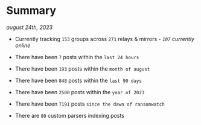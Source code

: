 
# Summary
_august 24th, 2023_

- Currently tracking `153` groups across `271` relays & mirrors - _`107` currently online_

- There have been `7` posts within the `last 24 hours`

- There have been `193` posts within the `month of august`

- There have been `848` posts within the `last 90 days`

- There have been `2500` posts within the `year of 2023`

- There have been `7191` posts `since the dawn of ransomwatch`

- There are `80` custom parsers indexing posts
